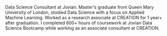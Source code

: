Data Science Consultant at Jovian. Master's graduate from Queen Mary University of London, studied Data Science with a focus on Applied Machine Learning. Worked as a research associate at CREATION for 1 year+ after graduation. I completed 600+ hours of coursework at Jovian Data Science Bootcamp while working as an associate consultant at CREATION.
